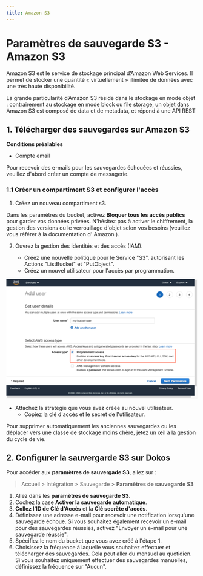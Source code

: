 ```yaml
---
title: Amazon S3
---
```


# Paramètres de sauvegarde S3 - Amazon S3

Amazon S3 est le service de stockage principal d’Amazon Web Services. Il permet de stocker une quantité « virtuellement » illimitée de données avec une très haute disponibilité.

La grande particularité d’Amazon S3 réside dans le stockage en mode objet : contrairement au stockage en mode block ou file storage, un objet dans Amazon S3 est composé de data et de metadata, et répond à une API REST

## 1. Télécharger des sauvegardes sur Amazon S3

**Conditions préalables**
- Compte email

Pour recevoir des e-mails pour les sauvegardes échouées et réussies, veuillez d'abord créer un compte de messagerie.

### 1.1 Créer un compartiment S3 et configurer l'accès 

1. Créez un nouveau compartiment s3.

Dans les paramètres du bucket, activez **Bloquer tous les accès publics**  pour garder vos données privées. N'hésitez pas à activer le chiffrement, la gestion des versions ou le verrouillage d'objet selon vos besoins (veuillez vous référer à la documentation d' Amazon ).

2. Ouvrez la gestion des identités et des accès (IAM).

	- Créez une nouvelle politique pour le Service "S3", autorisant les Actions "ListBucket" et "PutObject".
	- Créez un nouvel utilisateur pour l'accès par programmation.
  
  ![s3_backup_add_user.png](/content/integrations/s3-backup-settings/s3_backup_add_user.png)
  
- Attachez la stratégie que vous avez créée au nouvel utilisateur.
	- Copiez la clé d'accès et le secret de l'utilisateur.
	
Pour supprimer automatiquement les anciennes sauvegardes ou les déplacer vers une classe de stockage moins chère, jetez un œil à la gestion du cycle de vie.

## 2. Configurer la sauvergarde S3 sur Dokos

Pour accéder aux **paramètres de sauvergade S3**, allez sur :

> Accueil > Intégration > Sauvegarde > **Paramètres de sauvegarde S3**

1. Allez dans les **paramètres de sauvegarde S3**.
2. Cochez la case **Activer la sauvegarde automatique**.
3. **Collez l'ID de Clé d'Accès** et la **Clé secrète d'accès**.
4. Définissez une adresse e-mail pour recevoir une notification lorsqu'une sauvegarde échoue. Si vous souhaitez également recevoir un e-mail pour des sauvegardes réussies, activez "Envoyer un e-mail pour une sauvegarde réussie".
5. Spécifiez le nom du bucket que vous avez créé à l'étape 1.
6. Choisissez la fréquence à laquelle vous souhaitez effectuer et télécharger des sauvegardes. Cela peut aller du mensuel au quotidien. Si vous souhaitez uniquement effectuer des sauvegardes manuelles, définissez la fréquence sur "Aucun".